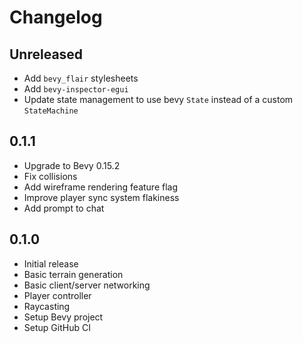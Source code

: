 # Changelog

## Unreleased

- Add `bevy_flair` stylesheets
- Add `bevy-inspector-egui`
- Update state management to use bevy `State` instead of a custom `StateMachine`

## 0.1.1

- Upgrade to Bevy 0.15.2
- Fix collisions
- Add wireframe rendering feature flag
- Improve player sync system flakiness
- Add prompt to chat

## 0.1.0

- Initial release
- Basic terrain generation
- Basic client/server networking
- Player controller
- Raycasting
- Setup Bevy project
- Setup GitHub CI
